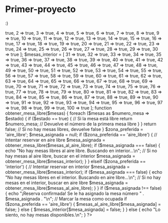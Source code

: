 # Primer-proyecto
:)
<?php
$mesas_al_aire_libre = [
    1 => true, 2 => true, 3 => true, 4 => true, 5 => true,
    6 => true, 7 => true, 8 => true, 9 => true, 10 => true,
    11 => true, 12 => true, 13 => true, 14 => true, 15 => true,
    16 => true, 17 => true, 18 => true, 19 => true, 20 => true,
    21 => true, 22 => true, 23 => true, 24 => true, 25 => true,
    26 => true, 27 => true, 28 => true, 29 => true, 30 => true
];

$mesas_interior = [
    31 => true, 32 => true, 33 => true, 34 => true, 35 => true,
    36 => true, 37 => true, 38 => true, 39 => true, 40 => true,
    41 => true, 42 => true, 43 => true, 44 => true, 45 => true,
    46 => true, 47 => true, 48 => true, 49 => true, 50 => true,
    51 => true, 52 => true, 53 => true, 54 => true, 55 => true,
    56 => true, 57 => true, 58 => true, 59 => true, 60 => true,
    61 => true, 62 => true, 63 => true, 64 => true, 65 => true,
    66 => true, 67 => true, 68 => true, 69 => true, 70 => true,
    71 => true, 72 => true, 73 => true, 74 => true, 75 => true,
    76 => true, 77 => true, 78 => true, 79 => true, 80 => true,
    81 => true, 82 => true, 83 => true, 84 => true, 85 => true,
    86 => true, 87 => true, 88 => true, 89 => true, 90 => true,
    91 => true, 92 => true, 93 => true, 94 => true, 95 => true,
    96 => true, 97 => true, 98 => true, 99 => true, 100 => true
];

function obtener_mesa_libre($mesas) {
    foreach ($mesas as $numero_mesa => $estado) {
        if ($estado == true) {  // Si la mesa está libre
            return $numero_mesa;  // Devuelve el número de la primera mesa libre
        }
    }
    return false;  // Si no hay mesas libres, devuelve false
}

$zona_preferida = 'aire_libre'; 

$mesa_asignada = null;

if ($zona_preferida == 'aire_libre') {
    // Intentar reservar en aire libre
    $mesa_asignada = obtener_mesa_libre($mesas_al_aire_libre);
    if ($mesa_asignada === false) {
        echo "No hay mesas libres al aire libre. Buscando en interior...\n";
        // Si no hay mesas al aire libre, buscar en el interior
        $mesa_asignada = obtener_mesa_libre($mesas_interior);
    }
} elseif ($zona_preferida == 'interior') {
    // Intentar reservar en interior
    $mesa_asignada = obtener_mesa_libre($mesas_interior);
    if ($mesa_asignada === false) {
        echo "No hay mesas libres en el interior. Buscando en aire libre...\n";
        // Si no hay mesas en el interior, buscar en aire libre
        $mesa_asignada = obtener_mesa_libre($mesas_al_aire_libre);
    }
}

if ($mesa_asignada !== false) {
    echo "¡Reserva confirmada! Se le ha asignado la mesa número " . $mesa_asignada . "\n";
    
    // Marcar la mesa como ocupada
    if ($zona_preferida == 'aire_libre') {
        $mesas_al_aire_libre[$mesa_asignada] = false;
    } else {
        $mesas_interior[$mesa_asignada] = false;
    }
} else {
    echo "Lo siento, no hay mesas disponibles.\n";
}

?>
